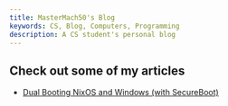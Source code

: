 ```yaml
---
title: MasterMach50's Blog
keywords: CS, Blog, Computers, Programming
description: A CS student's personal blog
---
```


## Check out some of my articles

- [Dual Booting NixOS and Windows (with SecureBoot)](/articles/dualbooting-nixos-and-windows-with-secureboot.html)
